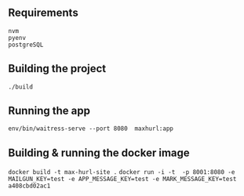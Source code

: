 

## Requirements

    nvm
    pyenv
    postgreSQL


## Building the project

    ./build


## Running the app

`env/bin/waitress-serve --port 8080  maxhurl:app`


## Building & running the docker image

`docker build -t max-hurl-site .`
`docker run -i -t  -p 8001:8080 -e MAILGUN_KEY=test -e APP_MESSAGE_KEY=test -e MARK_MESSAGE_KEY=test a408cbd02ac1`